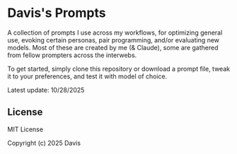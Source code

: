 # Davis's Prompts

A collection of prompts I use across my workflows, for optimizing general use, evoking certain personas, pair programming, and/or evaluating new models. Most of these are created by me (& Claude), some are gathered from fellow prompters across the interwebs.

To get started, simply clone this repository or download a prompt file, tweak it to your preferences, and test it with model of choice.

Latest update: 10/28/2025

## License

MIT License

Copyright (c) 2025 Davis

